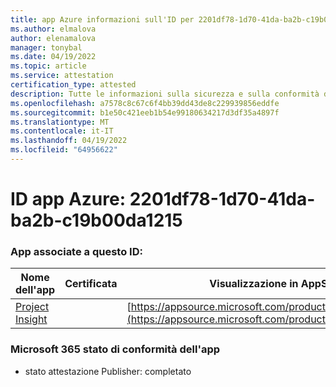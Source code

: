 ```yaml
---
title: app Azure informazioni sull'ID per 2201df78-1d70-41da-ba2b-c19b00da1215
ms.author: elmalova
author: elenamalova
manager: tonybal
ms.date: 04/19/2022
ms.topic: article
ms.service: attestation
certification_type: attested
description: Tutte le informazioni sulla sicurezza e sulla conformità disponibili per 2201df78-1d70-41da-ba2b-c19b00da1215.
ms.openlocfilehash: a7578c8c67c6f4bb39dd43de8c229939856eddfe
ms.sourcegitcommit: b1e50c421eeb1b54e99180634217d3df35a4897f
ms.translationtype: MT
ms.contentlocale: it-IT
ms.lasthandoff: 04/19/2022
ms.locfileid: "64956622"
---
```

# <a name="azure-app-id-2201df78-1d70-41da-ba2b-c19b00da1215"></a>ID app Azure: 2201df78-1d70-41da-ba2b-c19b00da1215


### <a name="apps-associated-with-this-id"></a>App associate a questo ID:
| **Nome dell'app** | **Certificata** | **Visualizzazione in AppSource** |
|--------------|---------------|-----------------------|
| [Project Insight](../forward/WA200003171.md) |  | [https://appsource.microsoft.com/product/office/WA200003171](https://appsource.microsoft.com/product/office/WA200003171) |

### <a name="microsoft-365-app-compliance-status"></a>Microsoft 365 stato di conformità dell'app
- stato attestazione Publisher: completato
